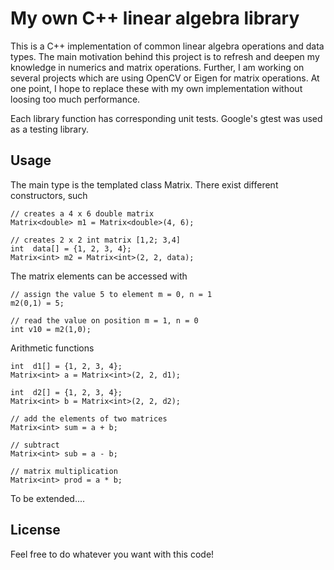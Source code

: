 # My own C++ linear algebra library

This is a C++ implementation of common linear algebra operations and data types.
The main motivation behind this project is to refresh and deepen my knowledge in numerics and matrix operations.
Further, I am working on several projects which are using OpenCV or Eigen for matrix operations. 
At one point, I hope to replace these with my own implementation without loosing too much performance.

Each library function has corresponding unit tests.
Google's gtest was used as a testing library.


Usage
-----

The main type is the templated class Matrix. There exist different constructors, such

    // creates a 4 x 6 double matrix
    Matrix<double> m1 = Matrix<double>(4, 6);
    
    // creates 2 x 2 int matrix [1,2; 3,4]
    int  data[] = {1, 2, 3, 4};
    Matrix<int> m2 = Matrix<int>(2, 2, data);
    
The matrix elements can be accessed with

    // assign the value 5 to element m = 0, n = 1
    m2(0,1) = 5;
    
    // read the value on position m = 1, n = 0
    int v10 = m2(1,0);


Arithmetic functions

    int  d1[] = {1, 2, 3, 4};
    Matrix<int> a = Matrix<int>(2, 2, d1);

    int  d2[] = {1, 2, 3, 4};
    Matrix<int> b = Matrix<int>(2, 2, d2);

    // add the elements of two matrices
    Matrix<int> sum = a + b;

    // subtract
    Matrix<int> sub = a - b;

    // matrix multiplication
    Matrix<int> prod = a * b;
    
    
To be extended....

License
-------
Feel free to do whatever you want with this code!



